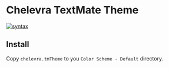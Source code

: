 
# Chelevra TextMate Theme

[![syntax](http://dribbble.s3.amazonaws.com/users/16333/screenshots/889512/syntax.png)](http://drbl.in/gqYa)

## Install

Copy `chelevra.tmTheme` to you `Color Scheme - Default` directory.
